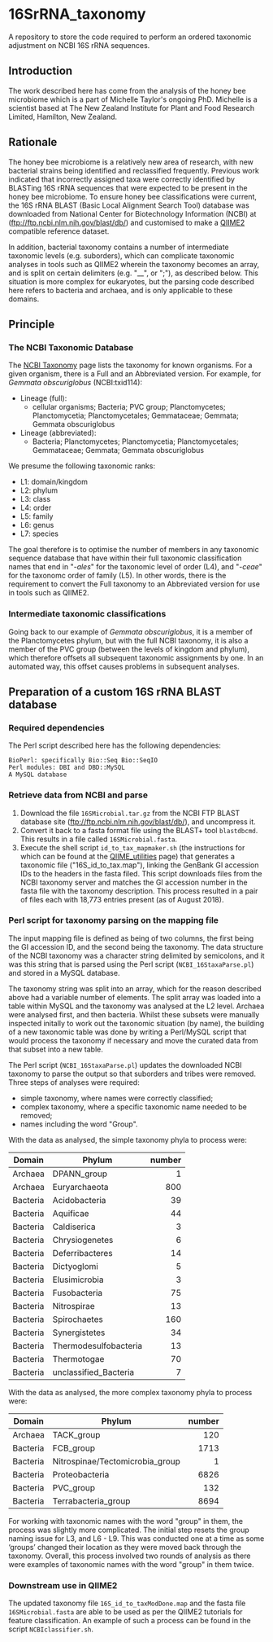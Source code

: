 # 16SrRNA_taxonomy
A repository to store the code required to perform an ordered taxonomic adjustment on NCBI 16S rRNA sequences.


## Introduction

The work described here has come from the analysis of the honey bee microbiome which is a part of Michelle Taylor's ongoing PhD.  Michelle is a scientist based at The New Zealand Institute for Plant and Food Research Limited, Hamilton, New Zealand.


## Rationale

The honey bee microbiome is a relatively new area of research, with new bacterial strains being identified and reclassified frequently. Previous work indicated that incorrectly assigned taxa were correctly identified by BLASTing 16S rRNA sequences that were expected to be present in the honey bee microbiome. To ensure honey bee classifications were current, the 16S rRNA BLAST (Basic Local Alignment Search Tool) database was downloaded from National Center for Biotechnology Information (NCBI) at (ftp://ftp.ncbi.nlm.nih.gov/blast/db/) and customised to make a [QIIME2](https://qiime2.org/) compatible reference dataset.

In addition, bacterial taxonomy contains a number of intermediate taxonomic levels (e.g. suborders), which can complicate taxonomic analyses in tools such as QIIME2 wherein the taxonomy becomes an array, and is split on certain delimiters (e.g. "__", or ";"), as described below.  This situation is more complex for eukaryotes, but the parsing code described here refers to bacteria and archaea, and is only applicable to these domains.


## Principle

### The NCBI Taxonomic Database

The [NCBI Taxonomy](https://www.ncbi.nlm.nih.gov/taxonomy) page lists the taxonomy for known organisms.  For a given organism, there is a Full and an Abbreviated version.  For example, for *Gemmata obscuriglobus* (NCBI:txid114):

 * Lineage (full):
    * cellular organisms; Bacteria; PVC group; Planctomycetes; Planctomycetia; Planctomycetales; Gemmataceae; Gemmata; Gemmata obscuriglobus
 * Lineage (abbreviated): 
    * Bacteria; Planctomycetes; Planctomycetia; Planctomycetales; Gemmataceae; Gemmata; Gemmata obscuriglobus

We presume the following taxonomic ranks:

   * L1: domain/kingdom
   * L2: phylum
   * L3: class
   * L4: order
   * L5: family
   * L6: genus
   * L7: species 
   
The goal therefore is to optimise the number of members in any taxonomic sequence database that have within their full taxonomic classification names that end in "*-ales*" for the taxonomic level of order (L4), and "*-ceae*" for the taxonomc order of family (L5).  In other words, there is the requirement to convert the Full taxonomy to an Abbreviated version for use in tools such as QIIME2.

### Intermediate taxonomic classifications

Going back to our example of *Gemmata obscuriglobus*, it is a member of the Planctomycetes phylum, but with the full NCBI taxonomy, it is also a member of the PVC group (between the levels of kingdom and phylum), which therefore offsets all subsequent taxonomic assignments by one. In an automated way, this offset causes problems in subsequent analyses.


## Preparation of a custom 16S rRNA BLAST database

### Required dependencies

The Perl script described here has the following dependencies:

```
BioPerl: specifically Bio::Seq Bio::SeqIO
Perl modules: DBI and DBD::MySQL
A MySQL database
```

### Retrieve data from NCBI and parse

1. Download the file `16SMicrobial.tar.gz` from the NCBI FTP BLAST database site (ftp://ftp.ncbi.nlm.nih.gov/blast/db/), and uncompress it.
2. Convert it back to a fasta format file using the BLAST+ tool `blastdbcmd`.  This results in a file called `16SMicrobial.fasta`.
3. Execute the shell script `id_to_tax_mapmaker.sh` (the instructions for which can be found at the [QIIME_utilities](https://github.com/mtruglio/QIIME_utilities) page) that generates a taxonomic file ("16S_id_to_tax.map"), linking the GenBank GI accession IDs to the headers in the fasta filed.  This script downloads files from the NCBI taxonomy server and matches the GI accession number in the fasta file with the taxonomy description.  This process resulted in a pair of files each with 18,773 entries present (as of August 2018).


### Perl script for taxonomy parsing on the mapping file

The input mapping file is defined as being of two columns, the first being the GI accession ID, and the second being the taxonomy.  The data structure of the NCBI taxonomy was a character string delimited by semicolons, and it was this string that is parsed using the Perl script (`NCBI_16StaxaParse.pl`) and stored in a MySQL database.

The taxonomy string was split into an array, which for the reason described above had a variable number of elements.  The split array was loaded into a table within MySQL and the taxonomy was analysed at the L2 level.  Archaea were analysed first, and then bacteria.  Whilst these subsets were manually inspected initally to work out the taxonomic situation (by name), the building of a new taxonomic table was done by writing a Perl/MySQL script that would process the taxonomy if necessary and move the curated data from that subset into a new table.

The Perl script (`NCBI_16StaxaParse.pl`) updates the downloaded NCBI taxonomy to parse the output so that suborders and tribes were removed. Three steps of analyses were required: 
  * simple taxonomy, where names were correctly classified;
  * complex taxonomy, where a specific taxonomic name needed to be removed;
  * names including the word "Group". 
 
 With the data as analysed, the simple taxonomy phyla to process were:

| Domain   | Phylum                          | number   |
|----------|---------------------------------|---------:|
| Archaea  | DPANN_group                     |        1 |
| Archaea  | Euryarchaeota                   |      800 |
| Bacteria | Acidobacteria                   |       39 |
| Bacteria | Aquificae                       |       44 |
| Bacteria | Caldiserica                     |        3 |
| Bacteria | Chrysiogenetes                  |        6 |
| Bacteria | Deferribacteres                 |       14 |
| Bacteria | Dictyoglomi                     |        5 |
| Bacteria | Elusimicrobia                   |        3 |
| Bacteria | Fusobacteria                    |       75 |
| Bacteria | Nitrospirae                     |       13 |
| Bacteria | Spirochaetes                    |      160 |
| Bacteria | Synergistetes                   |       34 |
| Bacteria | Thermodesulfobacteria           |       13 |
| Bacteria | Thermotogae                     |       70 |
| Bacteria | unclassified_Bacteria           |        7 |
 
With the data as analysed, the more complex taxonomy phyla to process were:
	
| Domain   | Phylum                          | number   |
|----------|---------------------------------|---------:|
| Archaea  | TACK_group                      |      120 |
| Bacteria | FCB_group                       |     1713 |
| Bacteria | Nitrospinae/Tectomicrobia_group |        1 |
| Bacteria | Proteobacteria                  |     6826 |
| Bacteria | PVC_group                       |      132 |
| Bacteria | Terrabacteria_group             |     8694 | 
 
For working with taxonomic names with the word "group" in them, the process was slightly more complicated.  The initial step resets the group naming issue for L3, and L6 - L9. This was conducted one at a time as some ‘groups’ changed their location as they were moved back through the taxonomy.  Overall, this process involved two rounds of analysis as there were examples of taxonomic names with the word "group" in them twice.  


### Downstream use in QIIME2

The updated taxonomy file `16S_id_to_taxModDone.map` and the fasta file `16SMicrobial.fasta` are able to be used as per the QIIME2 tutorials for feature classification.  An example of such a process can be found in the script `NCBIclassifier.sh`.
